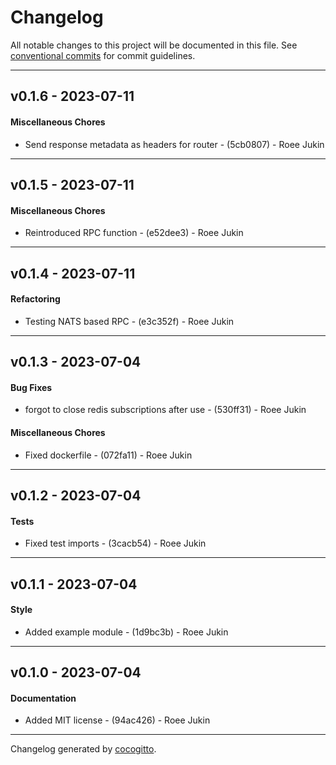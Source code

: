# Changelog
All notable changes to this project will be documented in this file. See [conventional commits](https://www.conventionalcommits.org/) for commit guidelines.

- - -
## v0.1.6 - 2023-07-11
#### Miscellaneous Chores
- Send response metadata as headers for router - (5cb0807) - Roee Jukin

- - -

## v0.1.5 - 2023-07-11
#### Miscellaneous Chores
- Reintroduced RPC function - (e52dee3) - Roee Jukin

- - -

## v0.1.4 - 2023-07-11
#### Refactoring
- Testing NATS based RPC - (e3c352f) - Roee Jukin

- - -

## v0.1.3 - 2023-07-04
#### Bug Fixes
- forgot to close redis subscriptions after use - (530ff31) - Roee Jukin
#### Miscellaneous Chores
- Fixed dockerfile - (072fa11) - Roee Jukin

- - -

## v0.1.2 - 2023-07-04
#### Tests
- Fixed test imports - (3cacb54) - Roee Jukin

- - -

## v0.1.1 - 2023-07-04
#### Style
- Added example module - (1d9bc3b) - Roee Jukin

- - -

## v0.1.0 - 2023-07-04
#### Documentation
- Added MIT license - (94ac426) - Roee Jukin

- - -

Changelog generated by [cocogitto](https://github.com/cocogitto/cocogitto).